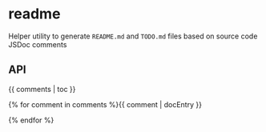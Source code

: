 # readme

Helper utility to generate `README.md` and `TODO.md` files based on source code
JSDoc comments

## API

{{ comments | toc }}

{% for comment in comments %}{{ comment | docEntry }}

{% endfor %}
